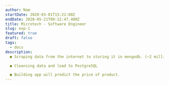 ```yaml
---
author: Nam
startDate: 2020-03-01T15:22:00Z
endDate: 2020-05-21T09:12:47.400Z
title: Microtech - Software Engineer
slug: exp-1
featured: true
draft: false
tags:
  - docs
description:
  ● Scraping data from the internet to storing it in mongodb. (~2 million records)

  ● Cleansing data and load to PostgreSQL

  ● Building app will predict the price of product.
---
```

